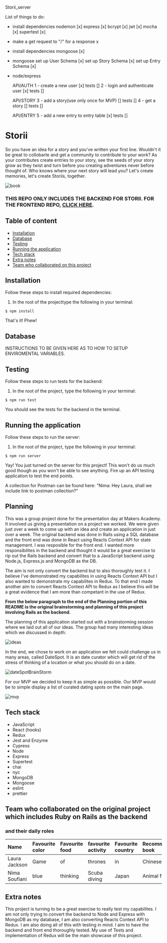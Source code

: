 Storii_server

List of things to do:

- install dependencies
    nodemon [x]
    express [x]
    bcrypt [x]
    jwt [x]
    mocha [x]
    supertest [x]

- make a get request to "/" for a response x

- install dependencies
    mongoose [x]

- mongoose
    set up User Schema [x]
    set up Story Schema [x]
    set up Entry Schema [x]

- node/express
    
    API/AUTH
    1 - create a new user [x] tests []
    2 - login and authenticate user [x] tests []

    API/STORY
    3 - add a story(use only once for MVP) [] tests []
    4 - get a story [] tests []
    
    API/ENTRY
    5 - add a new entry to entry table [x] tests []
    
# Storii

So you have an idea for a story and you've written your first line. Wouldn't it be great to collobarte and get a community to contribute to your work? As your contributes create entries to your story, see the seeds of your story grow as they twist and turn before you creating adventures never before thought of. Who knows where your next story will lead you? Let's create memories, let's create Storiis, together.

![book](https://www.incimages.com/uploaded_files/image/970x450/getty_883231284_200013331818843182490_335833.jpg)

### THIS REPO ONLY INCLUDES THE BACKEND FOR STORII. FOR THE FRONTEND REPO, [CLICK HERE](https://github.com/ShinyVerse/Storii).

## Table of content

- [Installation](#installation)
- [Database](#database)
- [Testing](#testing)
- [Running the application](#running-the-application)
- [Tech stack](#tech-stack)
- [Extra notes](#extra-notes)
- [Team who collaborated on this project](#team-who-collaborated-on-this-project)

## Installation

Follow these steps to install required dependencies:

1. In the root of the projecttype the following in your terminal:

```
$ npm install
```

That's it! Phew!

## Database

INSTRUCTIONS TO BE GIVEN HERE AS TO HOW TO SETUP ENVIROMENTAL VARIABLES.

## Testing

Follow these steps to run tests for the backend:

1. In the root of the project, type the following in your terminal:

```
$ npm run test
```

You should see the tests for the backend in the terminal.

## Running the application

Follow these steps to run the server:

1. In the root of the project, type the following in your terminal:

```
$ npm run server
```

Yay! You just turned on the server for this project! This won't do us much good though as you won't be able to see anything. Fire up an API testing application to test the end points.

A collection for Postman can be found here: "Nima: Hey Laura, shall we include link to postman collection?"

## Planning

This was a group project done for the presentation day at Makers Academy. It involved us giving a presentation on a project we worked. We were given just over a week to come up with an idea and create an application in just over a week. The original backend was done in Rails using a SQL database and the front end was done in React using Reacts Context API for state management. I was resposible for the front end. I wanted more responsibilites in the backend and thought it would be a great exercise to rip out the Rails backend and convert that to a JavaScript backend using Node.js, Express.js and MongoDB as the DB. 

The aim is not only convert the backend but to also thoroughly test it. I believe I've demonstrated my capabilites in using Reacts Context API but I also wanted to demonstrate my capabilites in Redux. To that end I made another aim to convert Reacts Context API to Redux as I believe this will be a great evidence that I am more than competant in the use of Redux.

**From the below paragraph to the end of the Planning portion of this README is the original brainstorming and planning of this project involving Rails as the backend.**

The planning of this application started out with a brainstorming session where we laid out all of our ideas. The group had many interesting ideas which we discussed in depth:

![ideas](https://raw.githubusercontent.com/rafahg/travel-final-project/master/images/ideas.png)

In the end, we chose to work on an application we felt could challenge us in many areas, called DateSpot. It is an date curator which will get rid of the stress of thinking of a location or what you should do on a date.

![dateSpotBrainStorm](https://raw.githubusercontent.com/rafahg/travel-final-project/master/images/dateSpotBrainStorm.png)

For our MVP we decided to keep it as simple as possible. Our MVP would be to simple display a list of curated dating spots on the main page.

![mvp](https://raw.githubusercontent.com/rafahg/travel-final-project/master/images/mvp.png)

## Tech stack

- JavaScript
- React (hooks)
- Redux
- Jest and Enzyme
- Cypress
- Node
- Express
- Supertest
- chai
- nyc
- MongoDB
- Mongoose
- eslint
- prettier

## Team who collaborated on the original project which includes Ruby on Rails as the backend

### and their daily roles

| Name                 | Favourite color           | Favourite food           | favourite activity           | Favourite country           | Recommended book           |
| :------------------- | :-------------- | :-------------- | :-------------- | :-------------- | :-------------- |
| Laura Jackson       | Game    | of      | thrones    | in | Chinese          |
| Nima Soufiani        | blue      | thinking    | Scuba diving | Japan          | Animal farm    |



## Extra notes

This project is turning to be a great exercise to really test my capabilites. I am not only trying to convert the backend to Node and Express with MongoDB as my database, I am also converting Reacts Context API to Redux. I am also doing all of this with testing in mind. I aim to have the backend and front end thoroughly tested. My use of Tests and implementation of Redux will be the main showcase of this project.


    




